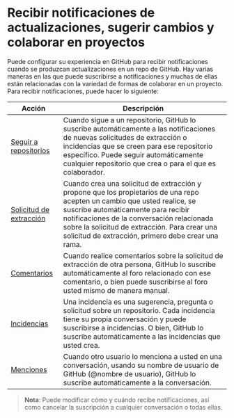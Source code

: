﻿# Recibir notificaciones de actualizaciones, sugerir cambios y colaborar en proyectos

Puede configurar su experiencia en GitHub para recibir notificaciones cuando se produzcan actualizaciones en un repo de GitHub. Hay varias maneras en las que puede suscribirse a notificaciones y muchas de ellas están relacionadas con la variedad de formas de colaborar en un proyecto. Para recibir notificaciones, puede hacer lo siguiente:

| Acción | Descripción |
| --- | --- |
| [Seguir a repositorios](watching/) | Cuando sigue a un repositorio, GitHub lo suscribe automáticamente a las notificaciones de nuevas solicitudes de extracción o incidencias que se creen para ese repositorio específico. Puede seguir automáticamente cualquier repositorio que crea o para el que es colaborador. |
| [Solicitud de extracción](pullrequest/) | Cuando crea una solicitud de extracción y propone que los propietarios de una repo acepten un cambio que usted realice, se suscribe automáticamente para recibir notificaciones de la conversación relacionada sobre la solicitud de extracción. Para crear una solicitud de extracción, primero debe crear una rama. |
| [Comentarios](comment/) | Cuando realice comentarios sobre la solicitud de extracción de otra persona, GitHub lo suscribe automáticamente al foro relacionado con ese comentario, o bien puede suscribirse al foro usted mismo de manera manual. |
| [Incidencias](issue/) | Una incidencia es una sugerencia, pregunta o solicitud sobre un repositorio. Cada incidencia tiene su propia conversación y puede suscribirse a incidencias. O bien, GitHub lo suscribe automáticamente a las incidencias que usted crea. |
| [Menciones](mention/) | Cuando otro usuario lo menciona a usted en una conversación, usando su nombre de usuario de GitHub (@nombre de usuario), GitHub lo suscribe automáticamente a la conversación. |

> **Nota**: Puede modificar cómo y cuándo recibe notificaciones, así como cancelar la suscripción a cualquier conversación o todas ellas.